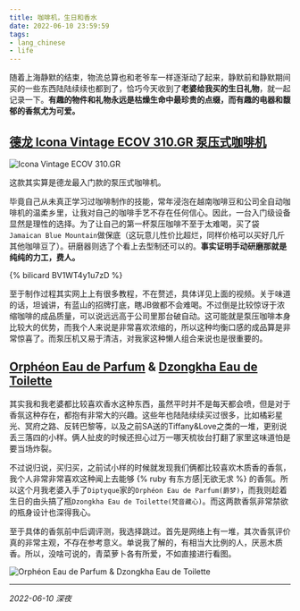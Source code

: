 ```yaml
---
title: 咖啡机，生日和香水
date: 2022-06-10 23:59:59
tags: 
- lang_chinese
- life
---
```

随着上海静默的结束，物流总算也和老爷车一样逐渐动了起来，静默前和静默期间买的一些东西陆陆续续也都到了，恰巧今天收到了**老婆给我买的生日礼物**，就一起记录一下。**有趣的物件和礼物永远是枯燥生命中最珍贵的点缀，而有趣的电器和馥郁的香氛尤为可爱。**

## **[德龙 Icona Vintage ECOV 310.GR 泵压式咖啡机](https://www.delonghi.com/zh-cn/products/coffee/coffee-makers/pump-espresso/icona-vintage-ecov-310gr---0132106075)**

![Icona Vintage ECOV 310.GR](./2022-06-10-Good_Gifts/Coffee_Machine.png)

这款其实算是德龙最入门款的泵压式咖啡机。

毕竟自己从未真正学习过咖啡制作的技能，常年浸泡在越南咖啡豆和公司全自动咖啡机的温柔乡里，让我对自己的咖啡手艺不存在任何信心。因此，一台入门级设备显然是理性的选择。为了让自己的第一杯泵压咖啡不至于太难喝，买了袋`Jamaican Blue Mountain`做保底（这玩意儿性价比超烂，同样价格可以买好几斤其他咖啡豆了）。研磨器则选了个看上去型制还可以的。**事实证明手动研磨那就是纯纯的力工，费人。**

{% bilicard BV1WT4y1u7zD %}

至于制作过程其实网上上有很多教程，不在赘述，具体详见上面的视频。关于味道的话，坦诚讲，有蓝山的招牌打底，瞎JB做都不会难喝。不过倒是比较惊讶于浓缩咖啡的成品质量，可以说远远高于公司里那台破自动。这可能就是泵压咖啡本身比较大的优势，而我个人来说是非常喜欢浓缩的，所以这种均衡口感的成品算是非常惊喜了。而泵压机又易于清洁，对我家这种懒人组合来说也是很重要的。

## **[Orphéon Eau de Parfum](https://www.diptyqueparis.com/en_us/p/orpheon-eau-de-parfum-75ml.html) & [Dzongkha Eau de Toilette](https://www.artisanparfumeur.com/en/fragrance/mens-perfumes/dzongkha-eau-de-toilette-1503042.html)**
其实我和我老婆都比较喜欢香水这种东西，虽然平时并不是每天都会喷，但是对于香氛这种存在，都抱有非常大的兴趣。这些年也陆陆续续买过很多，比如橘彩星光、冥府之路、反转巴黎等，以及之前SA送的Tiffany&Love之类的一堆，更别说丢三落四的小样。俩人扯皮的时候还担心过万一哪天梳妆台打翻了家里这味道怕是要当场炸裂。

不过说归说，买归买，之前试小样的时候就发现我们俩都比较喜欢木质香的香氛，我个人非常非常喜欢这种闻上去能够 {% ruby 有东方感|无欲无求 %} 的香氛。所以这个月我老婆入手了`Diptyque`家的`Orphéon Eau de Parfum(爵梦)`，而我则趁着生日的由头搞了瓶`Dzongkha Eau de Toilette(梵音藏心)`。而这两款香氛非常禁欲的瓶身设计也深得我心。

至于具体的香氛前中后调评测，我选择跳过。首先是网络上有一堆，其次香氛评价真的非常主观，不存在参考意义。单说我了解的，有相当大比例的人，厌恶木质香。所以，没啥可说的，青菜萝卜各有所爱，不如直接进行看图。

![Orphéon Eau de Parfum & Dzongkha Eau de Toilette](./2022-06-10-Good_Gifts/Perfume.png)

---
*2022-06-10 深夜*